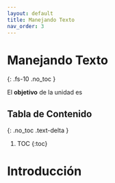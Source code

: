 ```yaml
---
layout: default
title: Manejando Texto
nav_order: 3
---
```


# Manejando Texto
{: .fs-10 .no_toc }

El **objetivo** de la unidad es 

## Tabla de Contenido
{: .no_toc .text-delta }

1. TOC
{:toc}


# Introducción